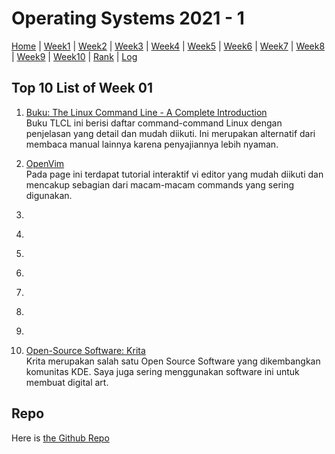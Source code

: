 
# Operating Systems 2021 - 1

[Home]() | 
[Week1](w01) | 
[Week2](w02) | 
[Week3](w03) | 
[Week4](w04) | 
[Week5](w05) | 
[Week6](w06) | 
[Week7](w07) | 
[Week8](w08) | 
[Week9](w09) | 
[Week10](w10) | 
[Rank]() | 
[Log](TXT/mylog.txt)

## Top 10 List of Week 01

1. [Buku: The Linux Command Line - A Complete Introduction](linuxcommand.org/tlcl.php)  
Buku TLCL ini berisi daftar command-command Linux dengan penjelasan yang detail dan mudah diikuti.
Ini merupakan alternatif dari membaca manual lainnya karena penyajiannya lebih nyaman.

2. [OpenVim](https://www.openvim.com/)  
Pada page ini terdapat tutorial interaktif vi editor yang mudah diikuti dan mencakup sebagian dari macam-macam commands yang sering digunakan.

3. []()  

4. []()  

5. []()  

6. []()  

7. []()  

8. []()  

9. []()  


10. [Open-Source Software: Krita](https://krita.org/en/)  
Krita merupakan salah satu Open Source Software yang dikembangkan komunitas KDE. Saya juga sering menggunakan software ini untuk membuat digital art.


## Repo
Here is [the Github Repo](https://github.com/ni-tami/os211)
